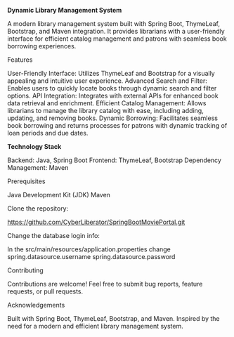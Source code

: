 **Dynamic Library Management System**

A modern library management system built with Spring Boot, ThymeLeaf, Bootstrap, and Maven integration. It provides librarians with a user-friendly interface for efficient catalog management and patrons with seamless book borrowing experiences.

Features

User-Friendly Interface: Utilizes ThymeLeaf and Bootstrap for a visually appealing and intuitive user experience.
Advanced Search and Filter: Enables users to quickly locate books through dynamic search and filter options.
API Integration: Integrates with external APIs for enhanced book data retrieval and enrichment.
Efficient Catalog Management: Allows librarians to manage the library catalog with ease, including adding, updating, and removing books.
Dynamic Borrowing: Facilitates seamless book borrowing and returns processes for patrons with dynamic tracking of loan periods and due dates.

**Technology Stack**

Backend: Java, Spring Boot
Frontend: ThymeLeaf, Bootstrap
Dependency Management: Maven

Prerequisites

Java Development Kit (JDK)
Maven

Clone the repository:

https://github.com/CyberLiberator/SpringBootMoviePortal.git

Change the database login info:

In the src/main/resources/application.properties
change 
spring.datasource.username
spring.datasource.password

Contributing

Contributions are welcome! Feel free to submit bug reports, feature requests, or pull requests.

Acknowledgements

Built with Spring Boot, ThymeLeaf, Bootstrap, and Maven.
Inspired by the need for a modern and efficient library management system.
